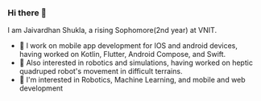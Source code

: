 ### Hi there 👋

I am Jaivardhan Shukla, a rising Sophomore(2nd year) at VNIT.  


- 🔭 I work on mobile app development for IOS and android devices, having worked on Kotlin, Flutter, Android Compose, and Swift.
- 🌱 Also interested in robotics and simulations, having worked on heptic quadruped robot's movement in difficult terrains. 
- 👯 I'm interested in Robotics, Machine Learning, and mobile and web development

